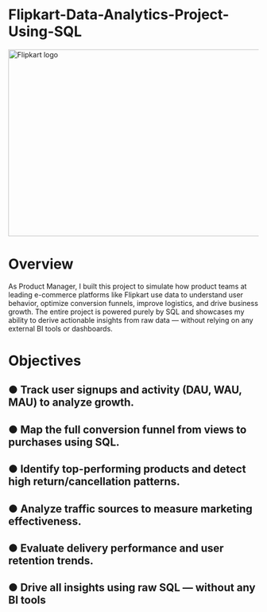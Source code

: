 # Flipkart-Data-Analytics-Project-Using-SQL
<img width="666" height="375" alt="Flipkart logo" src="https://github.com/user-attachments/assets/665dbc33-2639-42c7-8ee6-bf12e0371214" />

#  Overview
As  Product  Manager,  I  built  this  project  to  simulate  how  product  teams  at  leading 
e-commerce  platforms  like  Flipkart  use  data  to  understand  user  behavior,  optimize  conversion 
funnels,  improve  logistics,  and  drive  business  growth.  The  entire  project  is  powered  purely  by 
SQL  and  showcases  my  ability  to  derive  actionable  insights  from  raw  data  —  without  relying  on 
any external BI tools or dashboards. 

# Objectives
## ●  Track user signups and activity (DAU, WAU, MAU) to analyze growth. 
## ●  Map the full conversion funnel from views to purchases using SQL. 
## ●  Identify top-performing products and detect high return/cancellation patterns. 
## ●  Analyze traffic sources to measure marketing effectiveness. 
## ●  Evaluate delivery performance and user retention trends. 
## ●  Drive all insights using raw SQL — without any BI tools 

